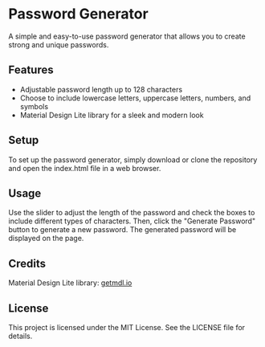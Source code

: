 # Password Generator

A simple and easy-to-use password generator that allows you to create strong and unique passwords.
## Features

* Adjustable password length up to 128 characters
* Choose to include lowercase letters, uppercase letters, numbers, and symbols
* Material Design Lite library for a sleek and modern look

## Setup

To set up the password generator, simply download or clone the repository and open the index.html file in a web browser.

## Usage

Use the slider to adjust the length of the password and check the boxes to include different types of characters. 
Then, click the "Generate Password" button to generate a new password. 
The generated password will be displayed on the page.

## Credits

Material Design Lite library: [getmdl.io](https://getmdl.io/)

## License

This project is licensed under the MIT License. See the LICENSE file for details.
